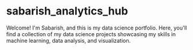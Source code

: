 # sabarish_analytics_hub
Welcome! I'm Sabarish, and this is my data science portfolio. Here, you'll find a collection of my data science projects showcasing my skills in machine learning, data analysis, and visualization.
